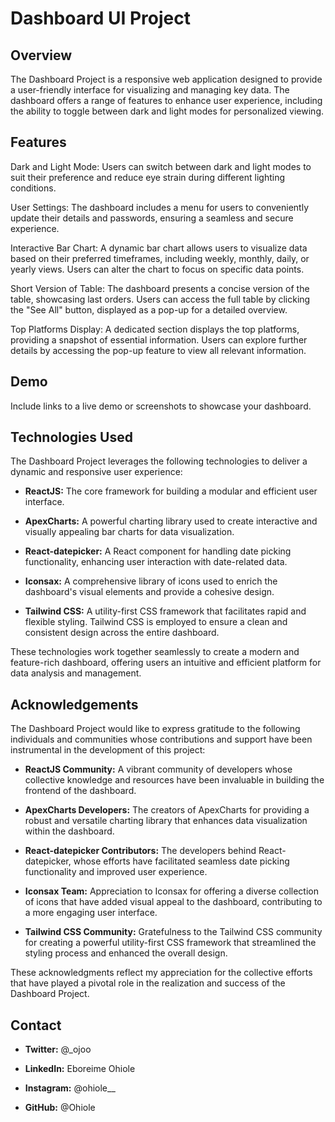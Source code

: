 # Dashboard UI Project

## Overview

The Dashboard Project is a responsive web application designed to provide a user-friendly interface for visualizing and managing key data. The dashboard offers a range of features to enhance user experience, including the ability to toggle between dark and light modes for personalized viewing.

## Features

Dark and Light Mode: Users can switch between dark and light modes to suit their preference and reduce eye strain during different lighting conditions.

User Settings: The dashboard includes a menu for users to conveniently update their details and passwords, ensuring a seamless and secure experience.

Interactive Bar Chart: A dynamic bar chart allows users to visualize data based on their preferred timeframes, including weekly, monthly, daily, or yearly views. Users can alter the chart to focus on specific data points.

Short Version of Table: The dashboard presents a concise version of the table, showcasing last orders. Users can access the full table by clicking the "See All" button, displayed as a pop-up for a detailed overview.

Top Platforms Display: A dedicated section displays the top platforms, providing a snapshot of essential information. Users can explore further details by accessing the pop-up feature to view all relevant information.

## Demo

Include links to a live demo or screenshots to showcase your dashboard.

## Technologies Used

The Dashboard Project leverages the following technologies to deliver a dynamic and responsive user experience:

- **ReactJS:** The core framework for building a modular and efficient user interface.

- **ApexCharts:** A powerful charting library used to create interactive and visually appealing bar charts for data visualization.

- **React-datepicker:** A React component for handling date picking functionality, enhancing user interaction with date-related data.

- **Iconsax:** A comprehensive library of icons used to enrich the dashboard's visual elements and provide a cohesive design.

- **Tailwind CSS:** A utility-first CSS framework that facilitates rapid and flexible styling. Tailwind CSS is employed to ensure a clean and consistent design across the entire dashboard.

These technologies work together seamlessly to create a modern and feature-rich dashboard, offering users an intuitive and efficient platform for data analysis and management.

## Acknowledgements

The Dashboard Project would like to express gratitude to the following individuals and communities whose contributions and support have been instrumental in the development of this project:

- **ReactJS Community:** A vibrant community of developers whose collective knowledge and resources have been invaluable in building the frontend of the dashboard.

- **ApexCharts Developers:** The creators of ApexCharts for providing a robust and versatile charting library that enhances data visualization within the dashboard.

- **React-datepicker Contributors:** The developers behind React-datepicker, whose efforts have facilitated seamless date picking functionality and improved user experience.

- **Iconsax Team:** Appreciation to Iconsax for offering a diverse collection of icons that have added visual appeal to the dashboard, contributing to a more engaging user interface.

- **Tailwind CSS Community:** Gratefulness to the Tailwind CSS community for creating a powerful utility-first CSS framework that streamlined the styling process and enhanced the overall design.

These acknowledgments reflect my appreciation for the collective efforts that have played a pivotal role in the realization and success of the Dashboard Project.

## Contact

- **Twitter:** @_ojoo

- **LinkedIn:** Eboreime Ohiole

- **Instagram:** @ohiole__

- **GitHub:** @Ohiole

